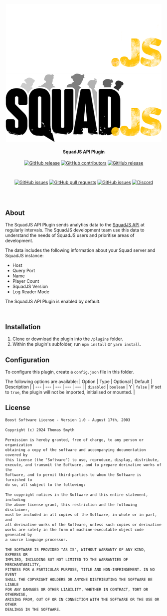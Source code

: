 <div align="center">

<img src="https://github.com/Team-Silver-Sphere/SquadJS/blob/master/assets/squadjs-logo-white.png?raw=true#gh-dark-mode-only" alt="Logo" width="500"/>
<img src="https://github.com/Team-Silver-Sphere/SquadJS/blob/master/assets/squadjs-logo.png?raw=true#gh-light-mode-only" alt="Logo" width="500"/>

#### SquadJS API Plugin

[![GitHub release](https://img.shields.io/github/release/Team-Silver-Sphere/SquadJS.svg?style=flat-square)](https://github.com/Team-Silver-Sphere/SquadJS/releases)
[![GitHub contributors](https://img.shields.io/github/contributors/Team-Silver-Sphere/SquadJS.svg?style=flat-square)](https://github.com/Team-Silver-Sphere/SquadJS/graphs/contributors)
[![GitHub release](https://img.shields.io/github/license/Team-Silver-Sphere/SquadJS.svg?style=flat-square)](https://github.com/Team-Silver-Sphere/SquadJS/blob/master/LICENSE)

<br>

[![GitHub issues](https://img.shields.io/github/issues/Team-Silver-Sphere/SquadJS.svg?style=flat-square)](https://github.com/Team-Silver-Sphere/SquadJS/issues)
[![GitHub pull requests](https://img.shields.io/github/issues-pr-raw/Team-Silver-Sphere/SquadJS.svg?style=flat-square)](https://github.com/Team-Silver-Sphere/SquadJS/pulls)
[![GitHub issues](https://img.shields.io/github/stars/Team-Silver-Sphere/SquadJS.svg?style=flat-square)](https://github.com/Team-Silver-Sphere/SquadJS/stargazers)
[![Discord](https://img.shields.io/discord/266210223406972928.svg?style=flat-square&logo=discord)](https://discord.gg/9F2Ng5C)

<br><br>
</div>

## **About**
The SquadJS API Plugin sends analytics data to the [SquadJS API](https://github.com/Thomas-Smyth/thomas-smyth.uk/tree/master/src/subdomains/squadjs) at regularly intervals. The SquadJS development team use this data to understand the needs of SquadJS users and prioritise areas of development. 

The data includes the following information about your Squad server and SquadJS instance:
 * Host
 * Query Port
 * Name
 * Player Count
 * SquadJS Version
 * Log Reader Mode

The SquadJS API Plugin is enabled by default.

<br>

## **Installation**
1. Clone or download the plugin into the `/plugins` folder.
2. Within the plugin's subfolder, run `npm install` or `yarn install`.

## **Configuration**
To configure this plugin, create a `config.json` file in this folder. 


The following options are available:
| Option | Type | Optional | Default | Description |
| --- | --- | --- | --- | --- |
| `disabled` | `boolean` | Y | `false` | If set to `true`, the plugin will not be imported, initialised or mounted. |

## License
```
Boost Software License - Version 1.0 - August 17th, 2003

Copyright (c) 2024 Thomas Smyth

Permission is hereby granted, free of charge, to any person or organization
obtaining a copy of the software and accompanying documentation covered by
this license (the "Software") to use, reproduce, display, distribute,
execute, and transmit the Software, and to prepare derivative works of the
Software, and to permit third-parties to whom the Software is furnished to
do so, all subject to the following:

The copyright notices in the Software and this entire statement, including
the above license grant, this restriction and the following disclaimer,
must be included in all copies of the Software, in whole or in part, and
all derivative works of the Software, unless such copies or derivative
works are solely in the form of machine-executable object code generated by
a source language processor.

THE SOFTWARE IS PROVIDED "AS IS", WITHOUT WARRANTY OF ANY KIND, EXPRESS OR
IMPLIED, INCLUDING BUT NOT LIMITED TO THE WARRANTIES OF MERCHANTABILITY,
FITNESS FOR A PARTICULAR PURPOSE, TITLE AND NON-INFRINGEMENT. IN NO EVENT
SHALL THE COPYRIGHT HOLDERS OR ANYONE DISTRIBUTING THE SOFTWARE BE LIABLE
FOR ANY DAMAGES OR OTHER LIABILITY, WHETHER IN CONTRACT, TORT OR OTHERWISE,
ARISING FROM, OUT OF OR IN CONNECTION WITH THE SOFTWARE OR THE USE OR OTHER
DEALINGS IN THE SOFTWARE.
```
